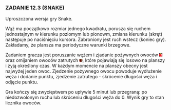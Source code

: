 <h3> ZADANIE 12.3 (SNAKE)</h3>
<p>Uproszczona wersja gry Snake.
<p>Wąż ma początkowo rozmiar jednego kwadratu, porusza się ruchem jednostajnym w kierunku poziomym lub pionowm, zmiana kierunku (skręt) następuje po naciśnięciu kursora. 
Zabroniony jest ruch wstecz (koniec gry). Zakładamy, że plansza ma periodyczne warunki brzegowe.
<p>Zadaniem gracza jest poruszanie wężem i zjadanie pożywnych owoców <img src="/Zestaw12/assets/apple.png"> oraz omijaniem owoców zatrutych <img src="/Zestaw12/assets/rotten_apple.png">, które pojawiają się losowo na planszy i żyją określony czas. 
W każdym momencie na planszy obecny jest najwyżej jeden owoc.
Zjedzenie pożywnego owocu powoduje wydłużenie węża i dodanie punktu, zjedzenie zatrutego - skrócenie długości węża i odjęcie punktu. 
<p>Gra kończy się zwycięstwem po upływie 5 minut lub przegraną: po niedozwolonym ruchu lub skróceniu długości węża do 0. 
Wynik gry to stan licznika owoców.
